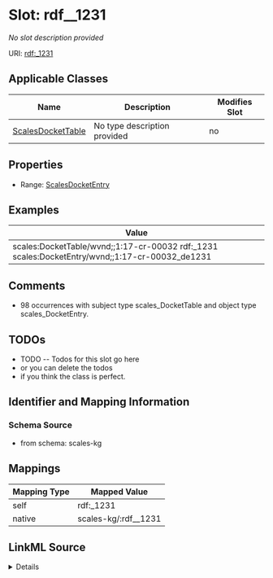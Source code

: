 

# Slot: rdf__1231


_No slot description provided_





URI: [rdf:_1231](http://www.w3.org/1999/02/22-rdf-syntax-ns#_1231)



<!-- no inheritance hierarchy -->





## Applicable Classes

| Name | Description | Modifies Slot |
| --- | --- | --- |
| [ScalesDocketTable](../classes/ScalesDocketTable.md) | No type description provided |  no  |







## Properties

* Range: [ScalesDocketEntry](../classes/ScalesDocketEntry.md)






## Examples

| Value |
| --- |
| scales:DocketTable/wvnd;;1:17-cr-00032 rdf:_1231 scales:DocketEntry/wvnd;;1:17-cr-00032_de1231 |

## Comments

* 98 occurrences with subject type scales_DocketTable and object type scales_DocketEntry.

## TODOs

* TODO -- Todos for this slot go here
* or you can delete the todos
* if you think the class is perfect.

## Identifier and Mapping Information







### Schema Source


* from schema: scales-kg




## Mappings

| Mapping Type | Mapped Value |
| ---  | ---  |
| self | rdf:_1231 |
| native | scales-kg/:rdf__1231 |




## LinkML Source

<details>
```yaml
name: rdf__1231
description: No slot description provided
todos:
- TODO -- Todos for this slot go here
- or you can delete the todos
- if you think the class is perfect.
comments:
- 98 occurrences with subject type scales_DocketTable and object type scales_DocketEntry.
examples:
- value: scales:DocketTable/wvnd;;1:17-cr-00032 rdf:_1231 scales:DocketEntry/wvnd;;1:17-cr-00032_de1231
from_schema: scales-kg
rank: 1000
slot_uri: rdf:_1231
alias: rdf__1231
domain_of:
- scales_DocketTable
range: scales_DocketEntry

```
</details>